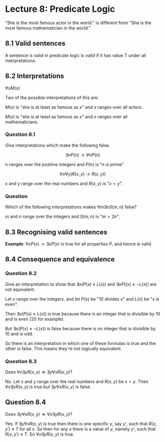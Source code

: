 # Lecture 8: Predicate Logic

"She is the most famous actor in the world." is different from "She is the most
famous mathematician in the world."

## 8.1 Valid sentences

A sentence is valid in predicate logic is _valid_ if it has value T under all
interpretations.

## 8.2 Interpretations

$\forall xM(x)$

Two of the possible interpretations of this are:

$M(x)$ is "she is at least as famous as $x$" and $x$ ranges over all actors.

$M(x)$ is "she is at least as famous as $x$" and $x$ ranges over all
mathematicians.

### Question 8.1

Give interpretations which make the following false.

$$\exists nP(n) \to \forall nP(n)$$

n ranges over the positive integers and $P(n)$ is "n is prime"

$$\forall x \forall y(R(x,y) \to R(x,y))$$

x and y range over the real numbers and $R(x,y)$ is "$x < y$".

### Question

Which of the following interpretations makes $\forall m \exists n S(m,n)$ false?

$m$ and $n$ range over the integers and $S(m,n)$ is "$m = 2n$".

## 8.3 Recognising valid sentences

**Example**: $\forall xP(x) \to \exists xP(x)$ is true for all properties P, and
hence is valid.

## 8.4 Consequence and equivalence

### Question 8.2

Give an interpretation to show that $\exists x(P(x) \land L(x))$ and $\exists
xP((x) \land \neg L(x))$ are not equivalent.

Let $x$ range over the integers, and let $P(x)$ be "10 divides $x$" and $L(x)$
be "$x$ is even".

Then $\exists x(P(x) \land L(x))$ is true because there is an integer that is
divisible by 10 and is even (20 for example).

But $\exists x(P(x) \land \neg L(x))$ is false because there is no integer that
is divisible by 10 and is odd.

So there is an interpretation in which one of these formulas is true and the
other is false. This means they're not logically equivalent.

### Question 8.3

Does $\forall x \exists yR(x,y) \Rightarrow \exists y \forall xR(x,y)$?

No. Let $x$ and $y$ range over the real numbers and $R(x,y)$ be $x < y$. Then
$\forall x \exists yR(x,y)$ is true but $\exists y \forall xR(x,y)$ is false.

## Question 8.4

Does $\exists y \forall xR(x,y) \Rightarrow \forall x \exists yR(x,y)$?

Yes. If $\exists y \forall xR(x,y)$ is true then there is one specific $y$, say
$y \prime$, such that $R(x, y \prime) \equiv T$ for all $x$. So then for any $x$
there is a value of $y$, namely $y \prime$, such that $R(x,y \prime) \equiv T$.
So $\forall x \exists yR(x,y)$ is true.

